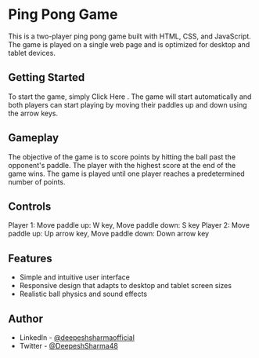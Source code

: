 # Ping Pong Game

This is a two-player ping pong game built with HTML, CSS, and JavaScript. The game is played on a single web page and is optimized for desktop and tablet devices.

## Getting Started
To start the game, simply Click Here . The game will start automatically and both players can start playing by moving their paddles up and down using the arrow keys.

## Gameplay
The objective of the game is to score points by hitting the ball past the opponent's paddle. The player with the highest score at the end of the game wins. The game is played until one player reaches a predetermined number of points.

## Controls
Player 1: Move paddle up: W key, Move paddle down: S key
Player 2: Move paddle up: Up arrow key, Move paddle down: Down arrow key

## Features
- Simple and intuitive user interface
- Responsive design that adapts to desktop and tablet screen sizes
- Realistic ball physics and sound effects
<!-- - Score tracker for both players -->


## Author
- LinkedIn - [@deepeshsharmaofficial](https://www.linkedin.com/in/deepeshsharmaofficial/)
- Twitter - [@DeepeshSharma48](https://www.twitter.com/@DeepeshSharma48)